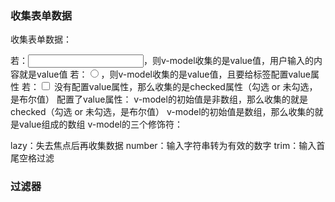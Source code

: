 ### 收集表单数据

收集表单数据：

若：<input type="text"/>，则v-model收集的是value值，用户输入的内容就是value值
若：<input type="radio"/>，则v-model收集的是value值，且要给标签配置value属性
若：<input type="checkbox"/>
没有配置value属性，那么收集的是checked属性（勾选 or 未勾选，是布尔值）
配置了value属性：
v-model的初始值是非数组，那么收集的就是checked（勾选 or 未勾选，是布尔值）
v-model的初始值是数组，那么收集的就是value组成的数组
v-model的三个修饰符：

lazy：失去焦点后再收集数据
number：输入字符串转为有效的数字
trim：输入首尾空格过滤

### 过滤器

